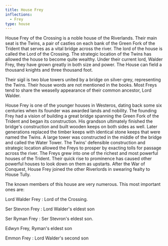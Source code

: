 ```yaml
---
title: House Frey
inflections:
  - Frey
type: house
---
```


House Frey of the Crossing is a noble house of the Riverlands. Their main seat is the Twins, a pair of castles on each bank of the Green Fork of the Trident that serves as a vital bridge across the river. The lord of the house is called the Lord of the Crossing. The strategic location of the Twins has allowed the house to become quite wealthy. Under their current lord, Walder Frey, they have grown greatly in both size and power. The House can field a thousand knights and three thousand foot.

Their sigil is two blue towers united by a bridge on silver-grey, representing the Twins. Their house words are not mentioned in the books. Most Freys tend to share the weaselly appearance of their common ancestor, Lord Walder.

House Frey is one of the younger houses in Westeros, dating back some six centuries when its founder was awarded lands and nobility. The founding Frey had a vision of building a great bridge spanning the Green Fork of the Trident and began its construction. His grandson ultimately finished the bridge's construction and built wooden keeps on both sides as well. Later generations replaced the timber keeps with identical stone keeps that were named the Twins. A large tower was constructed in the middle of the bridge and called the Water Tower. The Twins' defensible construction and strategic location allowed the Freys to prosper by exacting tolls for passage across the river. The Freys grew into one of the richest and most powerful houses of the Trident. Their quick rise to prominence has caused other powerful houses to look down on them as upstarts. After the War of Conquest, House Frey joined the other Riverlords in swearing fealty to House Tully.

The known members of this house are very numerous. This most important ones are:

Lord Walder Frey : Lord of the Crossing.

Ser Stevron Frey : Lord Walder's eldest son

Ser Ryman Frey : Ser Stevron's eldest son.

Edwyn Frey, Ryman's eldest son

Emmon Frey : Lord Walder's second son


